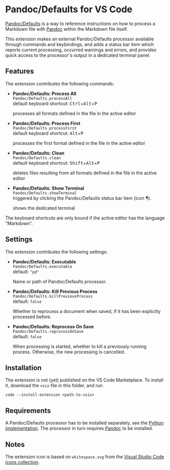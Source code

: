 # Pandoc/Defaults for VS Code

[Pandoc/Defaults](https://github.com/allefeld/pandoc-defaults) is a way to reference instructions on how to process a Markdown file with [Pandoc](https://pandoc.org/) within the Markdown file itself.

This extension makes an external Pandoc/Defaults processor available through commands and keybindings, and adds a status bar item which reports current processing, occurred warnings and errors, and provides quick access to the processor's output in a dedicated terminal panel.


## Features

The extension contributes the following commands:

-   __Pandoc/Defaults: Process All__\
    `Pandoc/Defaults.processAll`\
    default keyboard shortcut: <kbd>Ctrl</kbd>+<kbd>Alt</kbd>+<kbd>P</kbd>

    processes all formats defined in the file in the active editor

-   __Pandoc/Defaults: Process First__\
    `Pandoc/Defaults.processFirst`\
    default keyboard shortcut: <kbd>Alt</kbd>+<kbd>P</kbd>

    processes the first format defined in the file in the active editor

-   __Pandoc/Defaults: Clean__\
    `Pandoc/Defaults.clean`\
    default keyboard shortcut: <kbd>Shift</kbd>+<kbd>Alt</kbd>+<kbd>P</kbd>

    deletes files resulting from all formats defined in the file in the active editor

-   __Pandoc/Defaults: Show Terminal__\
    `Pandoc/Defaults.showTerminal`\
    triggered by clicking the Pandoc/Defaults status bar item (icon ¶).

    shows the dedicated terminal

The keyboard shortcuts are only bound if the active editor has the language "Markdown".


## Settings

The extension contributes the following settings:

-   __Pandoc/Defaults: Executable__\
    `Pandoc/Defaults.executable`\
    default: `"pd"`

    Name or path of Pandoc/Defaults processor.

-   __Pandoc/Defaults: Kill Previous Process__\
    `Pandoc/Defaults.killPreviousProcess`\
    default: `false`

    Whether to reprocess a document when saved, if it has been explicitly processed before.

-   __Pandoc/Defaults: Reprocess On Save__\
    `Pandoc/Defaults.reprocessOnSave`\
    default: `false`

    When processing is started, whether to kill a previously running process. Otherwise, the new processing is cancelled.


## Installation

The extension is not (yet) published on the VS Code Marketplace. To install it, download the `vsix` file in this folder, and run

````
code --install-extension <path-to-vsix>
````


## Requirements

A Pandoc/Defaults processor has to be installed separately, see the [Python implementation](https://github.com/allefeld/pandoc-defaults/tree/main/python). The processor in turn requires [Pandoc](https://pandoc.org/installing.html) to be installed.

## Notes

The extension icon is based on `whitespace.svg` from the [Visual Studio Code icons collection](https://github.com/microsoft/vscode-codicons).

